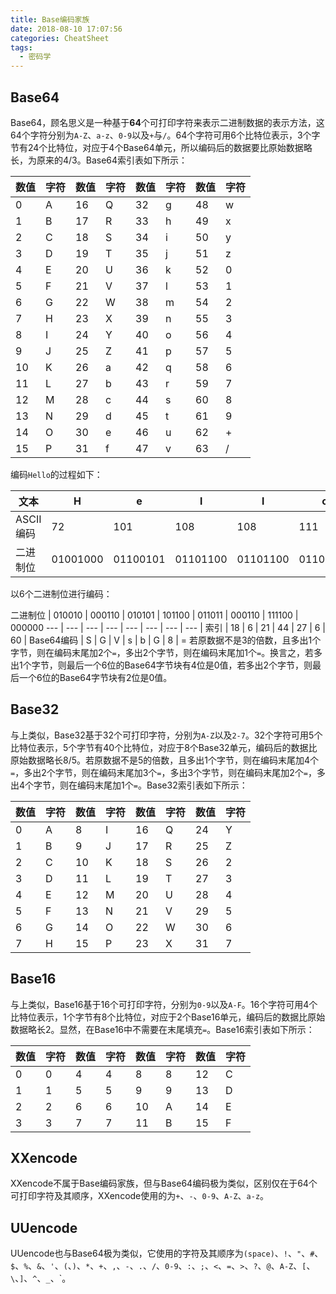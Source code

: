 ```yaml
---
title: Base编码家族
date: 2018-08-10 17:07:56
categories: CheatSheet
tags:
  - 密码学
---
```


## Base64
Base64，顾名思义是一种基于**64**个可打印字符来表示二进制数据的表示方法，这64个字符分别为`A-Z`、`a-z`、`0-9`以及`+`与`/`。64个字符可用6个比特位表示，3个字节有24个比特位，对应于4个Base64单元，所以编码后的数据要比原始数据略长，为原来的4/3。Base64索引表如下所示：

数值 | 字符 | 数值 | 字符 | 数值 | 字符 | 数值 | 字符
--- | --- | --- | --- | --- | --- | --- | ---
0 | A | 16 | Q | 32 | g | 48 | w
1 | B | 17 | R | 33 | h | 49 | x
2 | C | 18 | S | 34 | i | 50 | y
3 | D | 19 | T | 35 | j | 51 | z
4 | E | 20 | U | 36 | k | 52 | 0
5 | F | 21 | V | 37 | l | 53 | 1
6 | G | 22 | W | 38 | m | 54 | 2
7 | H | 23 | X | 39 | n | 55 | 3
8 | I | 24 | Y | 40 | o | 56 | 4
9 | J | 25 | Z | 41 | p | 57 | 5
10 | K | 26 | a | 42 | q | 58 | 6
11 | L | 27 | b | 43 | r | 59 | 7
12 | M | 28 | c | 44 | s | 60 | 8
13 | N | 29 | d | 45 | t | 61 | 9
14 | O | 30 | e | 46 | u | 62 | +
15 | P | 31 | f | 47 | v | 63 | /
<!--more-->
编码`Hello`的过程如下：

文本 | H | e | l | l | o |  |
--- | --- | --- | --- | --- | --- | ---
ASCII编码 | 72 | 101 | 108 | 108 | 111 | 
二进制位 | ‭01001000‬ | ‭01100101‬ | ‭01101100‬ | ‭01101100‬ | ‭01101111‬ | 00000000
以6个二进制位进行编码：

二进制位 | 010010 | 000110 | 010101 | 101100 | 011011 | 000110 | 111100 | 000000
--- | --- | --- | --- | --- | --- | --- | --- |
索引 | 18 | 6 | 21 | 44 | 27 | 6 | 60 | 
Base64编码 | S | G | V | s | b | G | 8 | =
若原数据不是3的倍数，且多出1个字节，则在编码末尾加2个`=`，多出2个字节，则在编码末尾加1个`=`。换言之，若多出1个字节，则最后一个6位的Base64字节块有4位是0值，若多出2个字节，则最后一个6位的Base64字节块有2位是0值。
## Base32
与上类似，Base32基于32个可打印字符，分别为`A-Z`以及`2-7`。32个字符可用5个比特位表示，5个字节有40个比特位，对应于8个Base32单元，编码后的数据比原始数据略长8/5。若原数据不是5的倍数，且多出1个字节，则在编码末尾加4个`=`，多出2个字节，则在编码末尾加3个`=`，多出3个字节，则在编码末尾加2个`=`，多出4个字节，则在编码末尾加1个`=`。Base32索引表如下所示：

数值 | 字符 | 数值 | 字符 | 数值 | 字符 | 数值 | 字符
--- | --- | --- | --- | --- | --- | --- | ---
0 | A | 8 | I | 16 | Q | 24 | Y
1 | B | 9 | J | 17 | R | 25 | Z
2 | C | 10 | K | 18 | S | 26 | 2
3 | D | 11 | L | 19 | T | 27 | 3
4 | E | 12 | M | 20 | U | 28 | 4
5 | F | 13 | N | 21 | V | 29 | 5
6 | G | 14 | O | 22 | W | 30 | 6
7 | H | 15 | P | 23 | X | 31 | 7
## Base16
与上类似，Base16基于16个可打印字符，分别为`0-9`以及`A-F`。16个字符可用4个比特位表示，1个字节有8个比特位，对应于2个Base16单元，编码后的数据比原始数据略长2。显然，在Base16中不需要在末尾填充`=`。Base16索引表如下所示：

数值 | 字符 | 数值 | 字符 | 数值 | 字符 | 数值 | 字符
--- | --- | --- | --- | --- | --- | --- | ---
0 | 0 | 4 | 4 | 8 | 8 | 12 | C
1 | 1 | 5 | 5 | 9 | 9 | 13 | D
2 | 2 | 6 | 6 | 10 | A | 14 | E
3 | 3 | 7 | 7 | 11 | B | 15 | F
## XXencode
XXencode不属于Base编码家族，但与Base64编码极为类似，区别仅在于64个可打印字符及其顺序，XXencode使用的为`+`、`-`、`0-9`、`A-Z`、`a-z`。
## UUencode
UUencode也与Base64极为类似，它使用的字符及其顺序为`(space)`、`!`、`"`、`#`、`$`、`%`、`&`、`'`、`(`、`)`、`*`、`+`、`,`、`-`、`.`、`/`、`0-9`、`:`、`;`、`<`、`=`、`>`、`?`、`@`、`A-Z`、`[`、`\`、`]`、`^`、`_`、`。